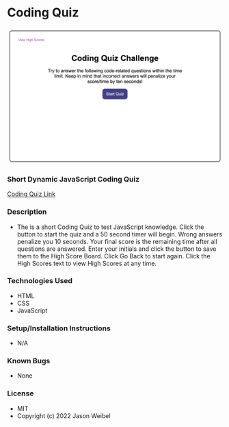 # Coding Quiz

![screenshot](assets/images/Coding-Quiz.png)

### **Short Dynamic JavaScript Coding Quiz**

[Coding Quiz Link](https://jweibelbootcamp.github.io/Coding-Quiz//)

### **Description**
* The is a short Coding Quiz to test JavaScript knowledge. Click the button to start the quiz and a 50 second timer will begin. Wrong answers penalize you 10 seconds.  Your final score is the remaining time after all questions are answered. Enter your initials and click the button to save them to the High Score Board. Click Go Back to start again.  Click the High Scores text to view High Scores at any time. 

### **Technologies Used**
* HTML
* CSS
* JavaScript

### **Setup/Installation Instructions**
* N/A

### **Known Bugs**
* None 

### **License**
* MIT <br />
* Copyright (c) 2022 Jason Weibel